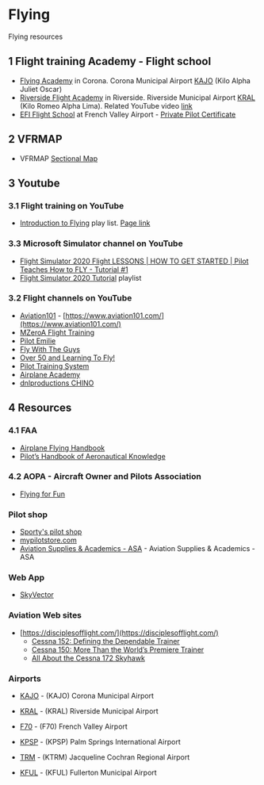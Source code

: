 # Flying

Flying resources

## 1 Flight training Academy - Flight school

* [Flying Academy](https://flycorona.com/intro-flight/) in Corona. Corona Municipal Airport [KAJO](https://airnav.com/airport/KAJO) (Kilo Alpha Juliet Oscar)
* [Riverside Flight Academy](https://riversideflightacademy.com/) in Riverside. Riverside Municipal Airport [KRAL](https://airnav.com/airport/KRAL) (Kilo Romeo Alpha Lima). Related YouTube video [link](https://www.youtube.com/watch?v=LvrPuxF-Oo0)
* [EFI Flight School](https://flyefi.com/) at French Valley Airport - [Private Pilot Certificate](https://flyefi.com/private-pilot-certificate)

## 2 VFRMAP

* VFRMAP [Sectional Map](http://vfrmap.com/?type=vfrc&lat=33.898&lon=-117.602&zoom=10&api_key=763xxE1MJHyhr48DlAP2qQ)

## 3 Youtube

### 3.1 Flight training on YouTube

* [Introduction to Flying](https://www.youtube.com/playlist?list=PLdu8cMWoatm19rjgUl05Y8lSzlOUCTXp1) play list. [Page link](pilot-training-system.md)

### 3.3 Microsoft Simulator channel on YouTube

* [Flight Simulator 2020 Flight LESSONS | HOW TO GET STARTED | Pilot Teaches How to FLY - Tutorial #1](https://www.youtube.com/watch?v=GvBG7pVhRBE)
* [Flight Simulator 2020 Tutorial](https://www.youtube.com/playlist?list=PLbphwhPw2JuvwwsD-H3xoxmb4PUbCyZen) playlist

### 3.2 Flight channels on YouTube

* [Aviation101](https://www.youtube.com/channel/UCKALXb2rTLNwVgH9DHVVPLw) - [https://www.aviation101.com/](https://www.aviation101.com/)
* [MZeroA Flight Training](https://www.youtube.com/user/MzeroAFlightTraining)
* [Pilot Emilie](https://www.youtube.com/c/Pilotemilie)
* [Fly With The Guys](https://www.youtube.com/channel/UC9Yp5uS2Eobcgxuk2djYV0Q)
* [Over 50 and Learning To Fly!](https://www.youtube.com/channel/UCIa0vkfCnoOdPYriVC98COg)
* [Pilot Training System](https://www.youtube.com/channel/UC99vrs8wqlfx3WU6I967fqA)
* [Airplane Academy](https://www.youtube.com/channel/UCIrr0wpkGXyYGADTlK0xt_Q)
* [dnlproductions CHINO](https://www.youtube.com/user/dnlproduction/videos)

## 4 Resources

### 4.1 FAA

* [Airplane Flying Handbook](https://www.faa.gov/regulations_policies/handbooks_manuals/aviation/airplane_handbook/)
* [Pilot’s Handbook of Aeronautical Knowledge](https://www.faa.gov/regulations_policies/handbooks_manuals/aviation/phak/)

### 4.2 AOPA - Aircraft Owner and Pilots Association

* [Flying for Fun](https://www.aopa.org/training-and-safety/learn-to-fly/flying-for-fun)

### Pilot shop

* [Sporty's pilot shop](https://www.sportys.com/)
* [mypilotstore.com](https://www.mypilotstore.com/mypilotstore/)
* [Aviation Supplies & Academics - ASA](https://www.asa2fly.com/Default.aspx) - Aviation Supplies & Academics - ASA

### Web App

* [SkyVector](https://skyvector.com/)

### Aviation Web sites

* [https://disciplesofflight.com/](https://disciplesofflight.com/)
  * [Cessna 152: Defining the Dependable Trainer](https://disciplesofflight.com/cessna-152/)
  * [Cessna 150: More Than the World’s Premiere Trainer](https://disciplesofflight.com/cessna-150-aircraft-profile/)
  * [All About the Cessna 172 Skyhawk](https://disciplesofflight.com/cessna-172-skyhawk/)
  
### Airports

* [KAJO](https://www.aopa.org/destinations/airports/KAJO/details) - (KAJO) Corona Municipal Airport
* [KRAL](https://www.aopa.org/destinations/airports/KRAL/details) - (KRAL) Riverside Municipal Airport
* [F70](https://www.aopa.org/destinations/airports/F70/details) - (F70) French Valley Airport
* [KPSP](https://www.aopa.org/destinations/airports/KPSP/details) - (KPSP) Palm Springs International Airport
* [TRM](https://www.aopa.org/destinations/airports/TRM/details) - (KTRM) Jacqueline Cochran Regional Airport

* [KFUL](https://www.aopa.org/destinations/airports/FUL/details) - (KFUL) Fullerton Municipal Airport
